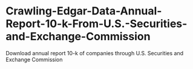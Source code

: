 # Crawling-Edgar-Data-Annual-Report-10-k-From-U.S.-Securities-and-Exchange-Commission
Download annual report 10-k of companies through U.S. Securities and Exchange Commission
